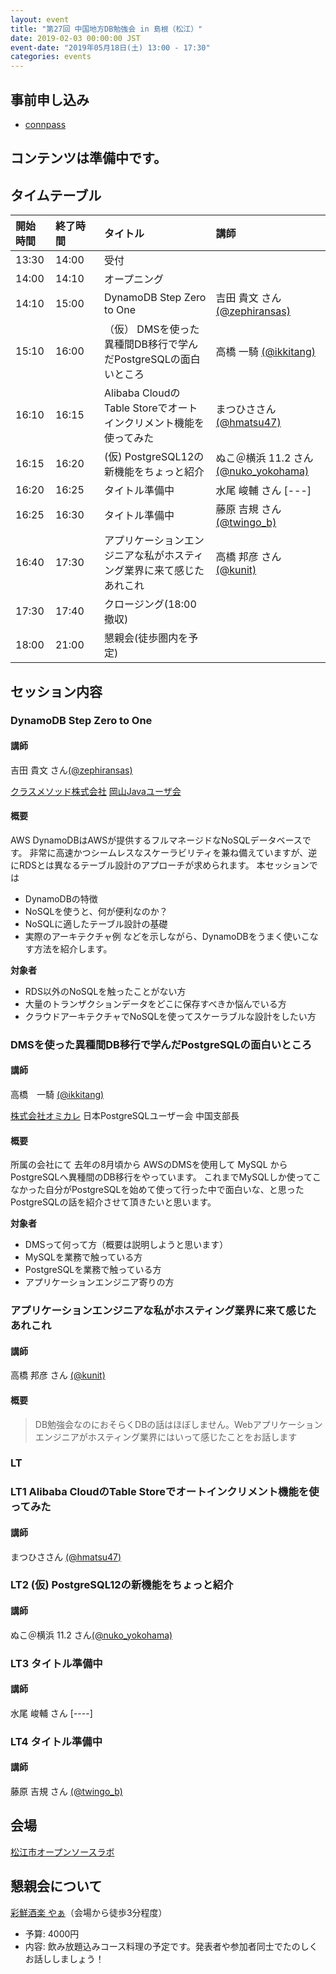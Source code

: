 ```yaml
---
layout: event
title: "第27回 中国地方DB勉強会 in 島根（松江）"
date: 2019-02-03 00:00:00 JST
event-date: "2019年05月18日(土) 13:00 - 17:30"
categories: events
---
```


## 事前申し込み

* [connpass](https://dbstudychugoku.connpass.com/event/120662/)

## コンテンツは準備中です。

## タイムテーブル

| 開始時間 | 終了時間 | タイトル | 講師 |
|:------------ |:--------------|:--------------|:-------------
|13:30 | 14:00　|受付            |
|14:00 | 14:10　|オープニング |
|14:10 | 15:00　| DynamoDB Step Zero to One | 吉田 貴文 さん[(@zephiransas)](https://twitter.com/zephiransas) |
|15:10 | 16:00　| （仮） DMSを使った異種間DB移行で学んだPostgreSQLの面白いところ | 高橋 一騎 [(@ikkitang)](https://twitter.com/ikkitang) |
|16:10 | 16:15　| Alibaba CloudのTable Storeでオートインクリメント機能を使ってみた | まつひささん [(@hmatsu47)](https://twitter.com/hmatsu47) |
|16:15 | 16:20　| (仮) PostgreSQL12の新機能をちょっと紹介 | ぬこ＠横浜 11.2 さん[(@nuko_yokohama)](https://twitter.com/nuko_yokohama) |
|16:20 | 16:25　| タイトル準備中 | 水尾 峻輔 さん [---] |
|16:25 | 16:30　|タイトル準備中| 藤原 吉規 さん [(@twingo_b)](https://twitter.com/twingo_b) |
|16:40 | 17:30　| アプリケーションエンジニアな私がホスティング業界に来て感じたあれこれ | 高橋 邦彦 さん [(@kunit)](https://twitter.com/kunit) |
|17:30 | 17:40　| クロージング(18:00撤収)|
|18:00 | 21:00　| 懇親会(徒歩圏内を予定)|

## セッション内容

### DynamoDB Step Zero to One

#### 講師

吉田 貴文 さん[(@zephiransas)](https://twitter.com/zephiransas)

[クラスメソッド株式会社](https://classmethod.jp/)
[岡山Javaユーザ会](https://okajug.doorkeeper.jp/)

#### 概要

AWS DynamoDBはAWSが提供するフルマネージドなNoSQLデータベースです。
非常に高速かつシームレスなスケーラビリティを兼ね備えていますが、逆にRDSとは異なるテーブル設計のアプローチが求められます。
本セッションでは
- DynamoDBの特徴
- NoSQLを使うと、何が便利なのか？
- NoSQLに適したテーブル設計の基礎
- 実際のアーキテクチャ例
などを示しながら、DynamoDBをうまく使いこなす方法を紹介します。

**対象者**
- RDS以外のNoSQLを触ったことがない方
- 大量のトランザクションデータをどこに保存すべきか悩んでいる方
- クラウドアーキテクチャでNoSQLを使ってスケーラブルな設計をしたい方


### DMSを使った異種間DB移行で学んだPostgreSQLの面白いところ

#### 講師

高橋　一騎 [(@ikkitang)](https://twitter.com/ikkitang)

[株式会社オミカレ](https://party-calendar.net/)
日本PostgreSQLユーザー会 中国支部長

#### 概要

所属の会社にて 去年の8月頃から AWSのDMSを使用して MySQL から PostgreSQLへ異種間のDB移行をやっています。
これまでMySQLしか使ってこなかった自分がPostgreSQLを始めて使って行った中で面白いな、と思ったPostgreSQLの話を紹介させて頂きたいと思います。

**対象者**
- DMSって何って方（概要は説明しようと思います）
- MySQLを業務で触っている方
- PostgreSQLを業務で触っている方
- アプリケーションエンジニア寄りの方

### アプリケーションエンジニアな私がホスティング業界に来て感じたあれこれ

#### 講師

高橋 邦彦 さん [(@kunit)](https://twitter.com/kunit)

#### 概要

> DB勉強会なのにおそらくDBの話はほぼしません。Webアプリケーションエンジニアがホスティング業界にはいって感じたことをお話します

### LT

### LT1 Alibaba CloudのTable Storeでオートインクリメント機能を使ってみた

#### 講師

まつひささん [(@hmatsu47)](https://twitter.com/hmatsu47)

### LT2 (仮) PostgreSQL12の新機能をちょっと紹介 

#### 講師

ぬこ＠横浜 11.2 さん[(@nuko_yokohama)](https://twitter.com/nuko_yokohama)

### LT3 タイトル準備中

#### 講師

水尾 峻輔 さん [----]

### LT4 タイトル準備中

#### 講師

藤原 吉規 さん [(@twingo_b)](https://twitter.com/twingo_b)

## 会場

[松江市オープンソースラボ](http://www1.city.matsue.shimane.jp/jigyousha/sangyou/ruby/open_gaiyou.html)


## 懇親会について

[彩鮮酒楽 やぁ](https://r.gnavi.co.jp/y603100/)（会場から徒歩3分程度）

 * 予算: 4000円
 * 内容: 飲み放題込みコース料理の予定です。発表者や参加者同士でたのしくお話ししましょう！
